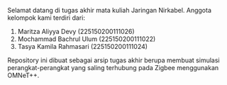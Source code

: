 Selamat datang di tugas akhir mata kuliah Jaringan Nirkabel. Anggota kelompok kami terdiri dari:   
1. Maritza Aliyya Devy (225150200111026)  
2. Mochammad Bachrul Ulum (225150200111022)  
3. Tasya Kamila Rahmasari (225150200111024)  

Repository ini dibuat sebagai arsip tugas akhir berupa membuat simulasi perangkat-perangkat yang saling terhubung pada Zigbee menggunakan OMNeT++.
